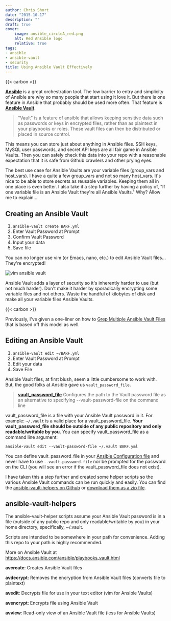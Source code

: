 ```yaml
---
author: Chris Short
date: "2015-10-17"
description: ""
draft: true
cover: 
    image: ansible_circleA_red.png
    alt: Red Ansible logo
    relative: true
tags:
- ansible
- ansible-vault
- security
title: Using Ansible Vault Effectively
---
```


{{< carbon >}}

[**Ansible**](https://www.ansible.com/) is a great orchestration tool. The low barrier to entry and simplicity of Ansible are why so many people that start using it love it. But there is one feature in Ansible that probably should be used more often. That feature is [**Ansible Vault**](https://docs.ansible.com/ansible/latest/vault_guide/index.html).

> "Vault" is a feature of ansible that allows keeping sensitive data such as passwords or keys in encrypted files, rather than as plaintext in your playbooks or roles. These vault files can then be distributed or placed in source control.

This means you can store just about anything in Ansible files. SSH keys, MySQL user passwords, and secret API keys are all fair game in Ansible Vaults. Then you can safely check this data into your repo with a reasonable expectation that it is safe from Github crawlers and other prying eyes.

The best use case for Ansible Vaults are your variable files (group\_vars and host\_vars). I have a quite a few group\_vars and not so many host\_vars. It's nice to be able to store secrets as reusable variables. Keeping them all in one place is even better. I also take it a step further by having a policy of, "If one variable file is an Ansible Vault they're all Ansible Vaults." Why? Allow me to explain...

## Creating an Ansible Vault

1. `ansible-vault create BARF.yml`
2. Enter Vault Password at Prompt
3. Confirm Vault Password
4. Input your data
5. Save file

You can no longer use vim (or Emacs, nano, etc.) to edit Ansible Vault files... They're encrypted!

![vim ansible vault](https://shortcdn.com/chrisshort/vim_ansible_vault.png)

Ansible Vault adds a layer of security so it's inherently harder to use (but not much harder). Don't make it harder by sporadically encrypting some variable files and not others. Waste the handful of kilobytes of disk and make all your variable files Ansible Vaults.

{{< carbon >}}

Previously, I've given a one-liner on how to [Grep Multiple Ansible Vault Files](/grep-multiple-ansible-vault-files/) that is based off this model as well.

## Editing an Ansible Vault

1. `ansible-vault edit ~/BARF.yml`
2. Enter Vault Password at Prompt
3. Edit your data
4. Save File

Ansible Vault files, at first blush, seem a little cumbersome to work with. But, the good folks at Ansible gave us `vault_password_file`.

> [**vault\_password\_file**](https://docs.ansible.com/ansible/latest/reference_appendices/config.html#default-vault-password-file) Configures the path to the Vault password file as an alternative to specifying --vault-password-file on the command line

vault\_password\_file is a file with your Ansible Vault password in it. For example: `~/.vault` is a valid place for a vault\_password\_file. **Your vault\_password\_file should be outside of any public repository and only readable/writable by you**. You can specify vault\_password\_file as a command line argument:

`ansible-vault edit --vault-password-file ~/.vault BARF.yml`

You can define vault\_password\_file in your [Ansible Configuration file](https://docs.ansible.com/ansible/latest/reference_appendices/config.html) and never have to use `--vault-password-file` nor be prompted for the password on the CLI (you will see an error if the vault\_password\_file does not exist).

I have taken this a step further and created some helper scripts so the various Ansible Vault commands can be run quickly and easily. You can find the [ansible-vault-helpers on Github](https://github.com/chris-short/ansible-vault-helpers) or [download them as a zip file](https://github.com/chris-short/ansible-vault-helpers/archive/master.zip).

## ansible-vault-helpers

The ansible-vault-helper scripts assume your Ansible Vault password is in a file (outside of any public repo and only readable/writable by you) in your home directory, specifically, ~/.vault.

Scripts are intended to be somewhere in your path for convenience. Adding this repo to your path is highly recommended.

More on Ansible Vault at https://docs.ansible.com/ansible/playbooks_vault.html

**avcreate**: Creates Ansible Vault files

**avdecrypt**: Removes the encryption from Ansible Vault files (converts file to plaintext)

**avedit**: Decrypts file for use in your text editor (vim for Ansible Vaults)

**avencrypt**: Encrypts file using Ansible Vault

**avview**: Read-only view of an Ansible Vault file (less for Ansible Vaults)
